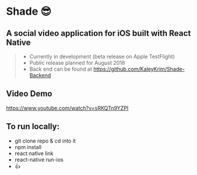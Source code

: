 # Shade :sunglasses:

## A social video application for iOS built with React Native

> - Currently in development (beta release on Apple TestFlight)
> - Public release planned for August 2018
> - Back end can be found at https://github.com/KaleyKrim/Shade-Backend

## Video Demo

https://www.youtube.com/watch?v=sRKQTn9YZPI

## To run locally:

- git clone repo & cd into it
- npm install
- react native link
- react-native run-ios
- 👍
